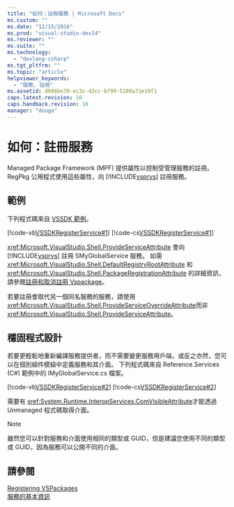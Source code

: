 ```yaml
---
title: "如何：註冊服務 | Microsoft Docs"
ms.custom: ""
ms.date: "12/15/2016"
ms.prod: "visual-studio-dev14"
ms.reviewer: ""
ms.suite: ""
ms.technology: 
  - "devlang-csharp"
ms.tgt_pltfrm: ""
ms.topic: "article"
helpviewer_keywords: 
  - "服務, 註冊"
ms.assetid: d086be78-ec3c-43cc-b799-5180a71e19f1
caps.latest.revision: 16
caps.handback.revision: 16
manager: "douge"
---
```

# 如何：註冊服務
Managed Package Framework \(MPF\) 提供屬性以控制受管理服務的註冊。 RegPkg 公用程式使用這些屬性，向 [!INCLUDE[vsprvs](../code-quality/includes/vsprvs_md.md)] 註冊服務。  
  
## 範例  
 下列程式碼來自 [VSSDK 範例](../misc/vssdk-samples.md)。  
  
 [!code-vb[VSSDKRegisterService#1](../misc/codesnippet/VisualBasic/how-to-register-a-service_1.vb)]
 [!code-cs[VSSDKRegisterService#1](../misc/codesnippet/CSharp/how-to-register-a-service_1.cs)]  
  
 <xref:Microsoft.VisualStudio.Shell.ProvideServiceAttribute> 會向 [!INCLUDE[vsprvs](../code-quality/includes/vsprvs_md.md)] 註冊 SMyGlobalService 服務。 如需 <xref:Microsoft.VisualStudio.Shell.DefaultRegistryRootAttribute> 和 <xref:Microsoft.VisualStudio.Shell.PackageRegistrationAttribute> 的詳細資訊，請參閱[註冊和取消註冊 Vspackage](../extensibility/registering-and-unregistering-vspackages.md)。  
  
 若要註冊會取代另一個同名服務的服務，請使用 <xref:Microsoft.VisualStudio.Shell.ProvideServiceOverrideAttribute>而非 <xref:Microsoft.VisualStudio.Shell.ProvideServiceAttribute>。  
  
## 穩固程式設計  
 若要更輕鬆地重新編譯服務提供者，而不需要變更服務用戶端，或反之亦然，您可以在個別組件模組中定義服務和其介面。 下列程式碼來自 Reference.Services \(C\#\) 範例中的 IMyGlobalService.cs 檔案。  
  
 [!code-vb[VSSDKRegisterService#2](../misc/codesnippet/VisualBasic/how-to-register-a-service_2.vb)]
 [!code-cs[VSSDKRegisterService#2](../misc/codesnippet/CSharp/how-to-register-a-service_2.cs)]  
  
 需要有 <xref:System.Runtime.InteropServices.ComVisibleAttribute>才能透過 Unmanaged 程式碼取得介面。  
  
> [!NOTE]
>  雖然您可以針對服務和介面使用相同的類型或 GUID，但是建議您使用不同的類型或 GUID，因為服務可以公開不同的介面。  
  
## 請參閱  
 [Registering VSPackages](http://msdn.microsoft.com/zh-tw/31e6050f-1457-4849-944a-a3c36b76f3dd)   
 [服務的基本資訊](../extensibility/internals/service-essentials.md)